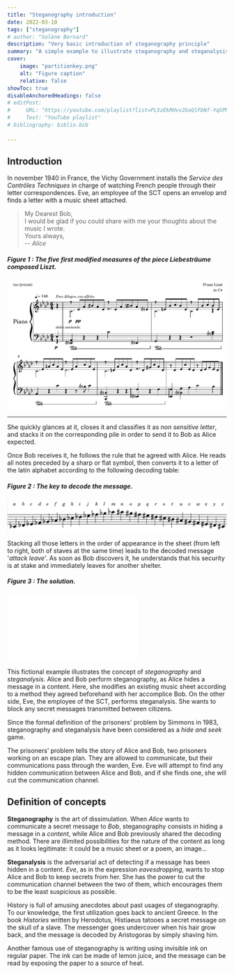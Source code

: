 ```yaml
---
title: "Steganography introduction"
date: 2022-03-10
tags: ["steganography"]
# author: "Solène Bernard"
description: "Very basic introduction of steganography principle" 
summary: "A simple example to illustrate steganography and steganalysis concepts" 
cover:
    image: "partitionkey.png"
    alt: "Figure caption"
    relative: false
showToc: true
disableAnchoredHeadings: false
# editPost:
#     URL: "https://youtube.com/playlist?list=PL5zEkRHvv2GxQlFbNf-YqSPMP6ePc3DQf"
#     Text: "YouTube playlist"
# bibliography: biblio.bib

---
```


## Introduction

In november 1940 in France, the Vichy Government installs the *Service des Contrôles Techniques* in charge of watching French people through their letter correspondences. Eve, an employee of the SCT opens an envelop and finds a letter with a music sheet attached.
 
> My Dearest Bob, \
> I would be glad if you could share with me your thoughts about the music I wrote. \
> Yours always, \
> -- <cite>Alice</cite>


##### Figure 1 : The five first modified measures of the piece Liebesträume composed Liszt.

![](partition.png)

---

She quickly glances at it, closes it and classifies it as *non sensitive letter*, and stacks it on the corresponding pile in order to send it to Bob as Alice expected. 

Once Bob receives it, he follows the rule that he agreed with Alice. He reads all notes preceded by a sharp or flat symbol, then converts it to a letter of the latin alphabet according to the following decoding table:

##### Figure 2 : The key to decode the message.
![](partitionkey.png)


Stacking all those letters in the order of appearance in the sheet (from left to right, both of staves at the same time) leads to the decoded message '*attack leave*'. As soon as Bob discovers it, he understands that his security is at stake and immediately leaves for another shelter.


##### Figure 3 : The solution.
![](partitionsoluce.pdf)

This fictional example illustrates the concept of *steganography* and *steganalysis*. Alice and Bob perform steganography, as Alice hides a message in a content. Here, she modifies an existing music sheet according to a method they agreed beforehand with her accomplice Bob. On the other side, Eve, the employee of the SCT, performs steganalysis. She wants to block any secret messages transmitted between citizens. 

Since the formal definition of the prisoners' problem by Simmons in 1983, steganography and steganalysis have been considered as a *hide and seek* game.

The prisoners’ problem tells the story of Alice and Bob, two prisoners working on an escape plan. They are allowed to communicate, but their communications pass through the warden, Eve. Eve will attempt to find any hidden communication between Alice and Bob, and if she finds one, she will cut the communication channel.

## Definition of concepts

**Steganography** is the art of dissimulation. When *Alice* wants to communicate a secret message to *Bob*, steganography consists in hiding a message in a *content*, while Alice and Bob previously shared the decoding method. There are illimited possibilities for the nature of the content as long as it looks legitimate: it could be a music sheet or a poem, an image... 

**Steganalysis** is the adversarial act of detecting if a message has been hidden in a content. *Eve*, as in the expression *eavesdropping*, wants to stop Alice and Bob to keep secrets from her. She has the power to cut the communication channel between the two of them, which encourages them to be the least suspicious as possible.

History is full of amusing anecdotes about past usages of steganography. To our knowledge, the first utilization goes back to ancient Greece. In the book *Histories* written by Herodotus, Histiaeus tatooes a secret message on the skull of a slave. The messenger goes undercover when his hair grow back, and the message is decoded by Aristogoras by simply shaving him.

Another famous use of steganography is writing using invisible ink on regular paper. The ink can be made of lemon juice, and the message can be read by exposing the paper to a source of heat.

<!-- 

\vspace{1em}

In this thesis, we will limit ourselves to a particular type of content: digital images. The next section aims at introducing the image format, before explaining how to apply steganography in images.


\section{Image representation}

\subsection{From photons to digital data}

Photography, which means etymologically ``coloring with light'' is the ambitious challenge to convert into an object the environment which created a physical sensation in a human. This technique is more than common today, as it is part to our daily lifes as all of our smartphones can take pictures. But until last century, photography was not common and it required a lot of technological and scientific progress. 

\begin{marginfigure}
\includegraphics[width=\linewidth]{images/spectrum.pdf}
\caption{Normalized response of the three cones S, M, L of the human eye~\cite{stockman2000spectral} (top) and of the three color channels of a Nikon D700 device~\cite{mauer2009measuring} (bottom).}
\label{app:fig:spectrum}
\end{marginfigure}

It exists two major technologies of photographic sensors: CCD (Char-Coupled Device) and CMOS (Complementary Metal Oxide Semiconductor) using photoelectric effect. It quantifies the number of photons hitting a photographic cell array in order to translate it to numerical data.

In order to reproduce colored photography, researchers first looked for the biological composition of a human eye. It is in 1802 that Young discovered~\cite{young1948theory} that it exists three types of photoreceptors (now known as cone cells) in the human eye, each of which are sensitive to a particular range of visible light, which where called short, medium or large given their size. 

A few years later, Maxwell demonstrated theoretically in 1855~\cite{MaxwellXVIIIEO} that any monochromatic light stimulating three receptors should be able to be equally stimulated by a set of three different monochromatic lights. This would mean that every sensation of color could be reproduced by a superposition of three colors, therefore called \textit{primary colors}. The first color photography was therefore produced by taking picture three times of the same scene with three colored filters. 

Today, representation of color digital images still relies on the superposition of three color channels which are red, green and blue, so three type of tensors are used. Figure~\ref{app:fig:spectrum} shows both absorption spectrums of receptors in the eye and in a Nikon D700 look alike.


% The first three colorless photographs were obtain through of monochromatic photographic of the same scene were taken through red, green and blue filters, then were printed on their complementary color so that the superposition of the three would reproduce the original scene (given the theory of subtractive colorimetry).

In order to take at one instant a picture with three kind of photoreceptors, the most common solution is to use a color filter array (CFA). It is a mosaic of tiny color filters placed over the pixel sensors of an image sensor to capture color information.  Multiple subjective designs of the CFA exists. The most  popular one is the Bayer Filter, plotted on Figure~\ref{fig:bayer}.

\begin{marginfigure}
\includegraphics[width=\linewidth]{images/bayer.pdf}
\caption{The Bayer CFA. Each two-by-two submosaic contains 2 green, 1 blue, and 1 red filter, each filter covering one pixel sensor.}
\label{fig:bayer}
\end{marginfigure}

The raw image data captured by the image sensor is then converted to a full-color image (with intensities of all three primary colors represented at each pixel) by a demosaicing algorithm which is tailored for each type of color filter. 

Gray scale images are coded only with one channel. It contains the luminance $Y$, which is equal to a linear combination of the three color channels $R,G$ and $B$:

\begin{equation}
Y = 0.299R + 0.587G + 0.114B
\label{eq:luminance}
\end{equation}

\begin{figure*}
\includegraphics[width=\linewidth]{images/imagecolor.pdf}
\caption{Three colors (left) channels, which when superposed produce a color image (fourth image). The last image is the luminance computed with Equation~\ref{eq:luminance}.
}
\label{fig:imagecolor}
\end{figure*}  -->


